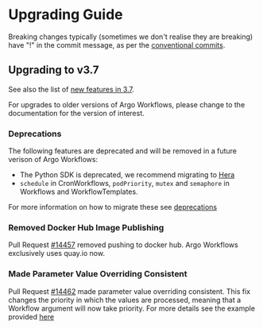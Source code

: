 # Upgrading Guide

Breaking changes  typically (sometimes we don't realise they are breaking) have "!" in the commit message, as per
the [conventional commits](https://www.conventionalcommits.org/en/v1.0.0/#summary).

## Upgrading to v3.7

See also the list of [new features in 3.7](new-features.md).

For upgrades to older versions of Argo Workflows, please change to the documentation for the version of interest.

### Deprecations

The following features are deprecated and will be removed in a future verison of Argo Workflows:

* The Python SDK is deprecated, we recommend migrating to [Hera](https://github.com/argoproj-labs/hera)
* `schedule` in CronWorkflows, `podPriority`, `mutex` and `semaphore` in Workflows and WorkflowTemplates.

For more information on how to migrate these see [deprecations](deprecations.md)

### Removed Docker Hub Image Publishing

Pull Request [#14457](https://github.com/argoproj/argo-workflows/pull/14457) removed pushing to docker hub.
Argo Workflows exclusively uses quay.io now.

### Made Parameter Value Overriding Consistent

Pull Request [#14462](https://github.com/argoproj/argo-workflows/pull/14462) made parameter value overriding consistent.
This fix changes the priority in which the values are processed, meaning that a Workflow argument will now take priority.
For more details see the example provided [here](https://github.com/argoproj/argo-workflows/issues/14426)
